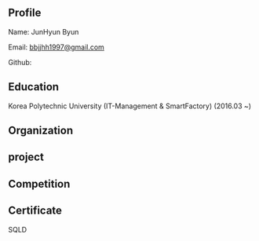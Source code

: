 ## Profile
Name: JunHyun Byun

Email: bbjjhh1997@gmail.com

Github:

## Education
Korea Polytechnic University (IT-Management & SmartFactory) (2016.03 ~)

## Organization

## project

## Competition

## Certificate

SQLD
